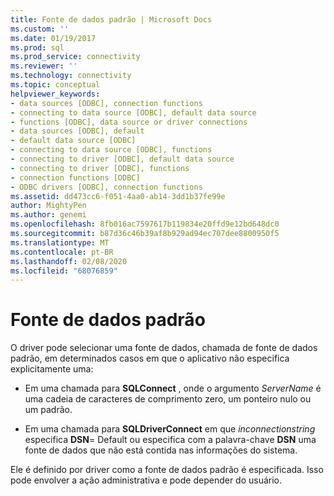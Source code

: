 ```yaml
---
title: Fonte de dados padrão | Microsoft Docs
ms.custom: ''
ms.date: 01/19/2017
ms.prod: sql
ms.prod_service: connectivity
ms.reviewer: ''
ms.technology: connectivity
ms.topic: conceptual
helpviewer_keywords:
- data sources [ODBC], connection functions
- connecting to data source [ODBC], default data source
- functions [ODBC], data source or driver connections
- data sources [ODBC], default
- default data source [ODBC]
- connecting to data source [ODBC], functions
- connecting to driver [ODBC], default data source
- connecting to driver [ODBC], functions
- connection functions [ODBC]
- ODBC drivers [ODBC], connection functions
ms.assetid: dd473cc6-f051-4aa0-ab14-3dd1b37fe99e
author: MightyPen
ms.author: genemi
ms.openlocfilehash: 8fb016ac7597617b119834e20ffd9e12bd648dc0
ms.sourcegitcommit: b87d36c46b39af8b929ad94ec707dee8800950f5
ms.translationtype: MT
ms.contentlocale: pt-BR
ms.lasthandoff: 02/08/2020
ms.locfileid: "68076859"
---
```

# <a name="default-data-source"></a>Fonte de dados padrão
O driver pode selecionar uma fonte de dados, chamada de fonte de dados padrão, em determinados casos em que o aplicativo não especifica explicitamente uma:  
  
-   Em uma chamada para **SQLConnect** , onde o argumento *ServerName* é uma cadeia de caracteres de comprimento zero, um ponteiro nulo ou um padrão.  
  
-   Em uma chamada para **SQLDriverConnect** em que *inconnectionstring* especifica **DSN**= Default ou especifica com a palavra-chave **DSN** uma fonte de dados que não está contida nas informações do sistema.  
  
 Ele é definido por driver como a fonte de dados padrão é especificada. Isso pode envolver a ação administrativa e pode depender do usuário.
